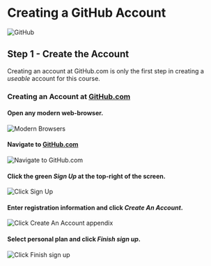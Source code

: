 # Creating a GitHub Account

![GitHub](../../../images/appendix/github/GitHub_Logo.png)

## Step 1 - Create the Account

Creating an account at GitHub.com is only the first step in creating a *useable* account for this course.

### Creating an Account at [GitHub.com](https://github.com "GitHub.com")

#### Open any modern web-browser.
![Modern Browsers](../../../images/general/modern-browsers.JPG)

#### Navigate to [GitHub.com](https://github.com "GitHub.com")
![Navigate to GitHub.com](../../../images/appendix/github/github-browser.JPG)

#### Click the green _Sign Up_ at the top-right of the screen.
![Click Sign Up](../../../images/appendix/github/github-create-account_1.JPG)

#### Enter registration information and click _Create An Account_.
![Click Create An Account](../../../images/appendix/github/github-create-account_2.JPG)
appendix
#### Select personal plan and click _Finish sign up_.
![Click Finish sign up](../../../images/appendix/github/github-create-account_3.JPG)
